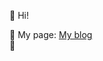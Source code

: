 👋 Hi!

🌟 My page: [My blog](https://www.notion.so/Wooju-s-Universe-b32a2a63a2874d5c982c6422c55955da)\
🌟

<!---
yjecho/yjecho is a ✨ special ✨ repository because its `README.md` (this file) appears on your GitHub profile.
You can click the Preview link to take a look at your changes.
--->
